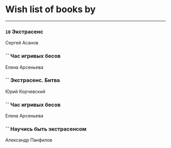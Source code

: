 # Wish list of books by [](https://ok.ru/profile/536771522733)
---

### `10` Экстрасенс
Сергей Асанов

### `` Час игривых бесов
Елена Арсеньева

### `` Экстрасенс. Битва
Юрий  Корчевский

### `` Час игривых бесов
Елена Арсеньева

### `` Научись быть экстрасенсом
Александр Панфилов

